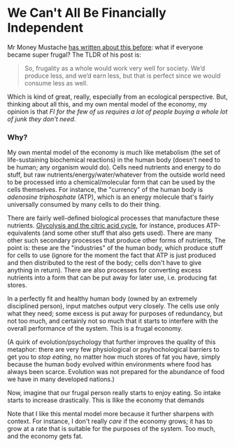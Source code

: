 # We Can't All Be Financially Independent

Mr Money Mustache [has written about this before](https://www.mrmoneymustache.com/2012/04/09/what-if-everyone-became-frugal/): what if everyone became super frugal? The TLDR of his post is: 

>So, frugality as a whole would work very well for society. We’d produce less, and we’d earn less, but that is perfect since we would consume less as well.

Which is kind of great, really, especially from an ecological perspective. But, thinking about all this, and my own mental model of the economy, my opinion is that *FI for the few of us requires a lot of people buying a whole lot of junk they don't need*. 

### Why?

My own mental model of the economy is much like metabolism (the set of life-sustaining biochemical reactions) in the human body (doesn't need to be human; any organism would do). Cells need nutrients and energy to do stuff, but raw nutrients/energy/water/whatever from the outside world need to be processed into a chemical/molecular form that can be used by the cells themselves. For instance, the "currency" of the human body is *adenosine triphosphate* (ATP), which is an energy molecule that's fairly universally consumed by many cells to do their thing. 

There are fairly well-defined biological processes that manufacture these nutrients. [Glycolysis and the citric acid cycle](https://en.wikipedia.org/wiki/Adenosine_triphosphate#Glycolysis), for instance, produces ATP-equivalents (and some other stuff that also gets used). There are many other such secondary processes that produce other forms of nutrients, The point is: these are the "industries" of the human body, which produce stuff for cells to use (ignore for the moment the fact that ATP is just produced and then distributed to the rest of the body; cells don't have to give anything in return). There are also processes for converting excess nutrients into a form that can be put away for later use, i.e. producing fat stores. 

In a perfectly fit and healthy human body (owned by an extremely disciplined person), input matches output very closely. The cells use only what they need; some excess is put away for purposes of redundancy, but not too much, and certainly not so much that it starts to interfere with the overall performance of the system. This is a frugal economy.

(A quirk of evolution/psychology that further improves the quality of this metaphor: there are very few physiological or psyhochological barriers to get you to *stop eating*, no matter how much stores of fat you have, simply because the human body evolved within environments where food has always been scarce. Evolution was not prepared for the abundance of food we have in many developed nations.)

Now, imagine that our frugal person really starts to enjoy eating. So intake starts to increase drastically. This is llike the economy that demands 

Note that I like this mental model more because it further sharpens with context. For instance, I don't really *care* if the economy grows; it has to grow at a rate that is suitable for the purposes of the system. Too much, and the economy gets fat. 
